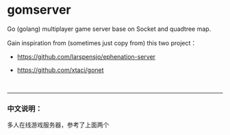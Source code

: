 # gomserver

Go (golang) multiplayer game server base on Socket and quadtree map.

Gain inspiration from (sometimes just copy from) this two project：
 
* https://github.com/larspensjo/ephenation-server

* https://github.com/xtaci/gonet

<br/>

---------------------------------------

### 中文说明：
多人在线游戏服务器，参考了上面两个